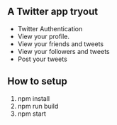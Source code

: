 ## A Twitter app tryout
- Twitter Authentication
- View your profile.
- View your friends and tweets
- View your followers and tweets
- Post your tweets


## How to setup

1. npm install
2. npm run build
3. npm start
